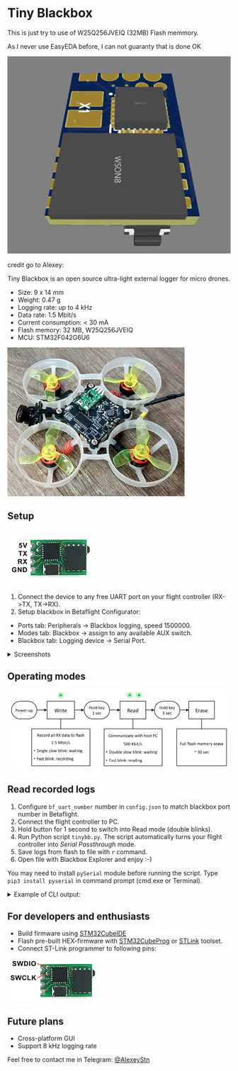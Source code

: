 # Tiny Blackbox

This is just try to use of W25Q256JVEIQ (32MB) Flash memmory.

As I never use EasyEDA before, I can not guaranty that is done OK

![Photo](Images/W25Q256JVEIQ.png)

credit go to Alexey:

Tiny Blackbox is an open source ultra-light external logger for micro drones.

* Size: 9 x 14 mm
* Weight: 0.47 g
* Logging rate: up to 4 kHz 
* Data rate: 1.5 Mbit/s
* Current consumption: < 30 mA
* Flash memory: 32 MB, W25Q256JVEIQ
* MCU: STM32F042G6U6

![Whoop](Images/whoop.jpg)

## Setup
![Pinout](Images/pinout.png)
1) Connect the device to any free UART port on your flight controller (RX->TX, TX->RX).
2) Setup blackbox in Betaflight Configurator:
* Ports tab: Peripherals -> Blackbox logging, speed 1500000.
* Modes tab: Blackbox -> assign to any available AUX switch.
* Blackbox tab: Logging device -> Serial Port.
<details>
<summary>Screenshots</summary>
<img src="Images/betaflight.png">
</details>

## Operating modes
<img src="Images/modes.png" width="700" />

## Read recorded logs
1) Configure `bf_uart_number` number in `config.json` to match blackbox port number in Betaflight.
2) Connect the flight controller to PC.
3) Hold button for 1 second to switch into Read mode (double blinks).
4) Run Python script `tinybb.py`.  The script automatically turns your flight controller into _Serial Passthrough_ mode. 
5) Save logs from flash to file with `r` command.
6) Open file with Blackbox Explorer and enjoy :-)

You may need to install `pySerial` module before running the script. Type `pip3 install pyserial` in command prompt (cmd.exe or Terminal).

<details>
<summary>Example of CLI output:</summary>
  
```
Open /dev/cu.usbmodemFA131 successfully

===== Betafligh CLI mode =====
>> Entering CLI Mode, type 'exit' to return, or 'help'
>> # serialpassthrough 1 500000
>> Port1: 1
>> Port2: 20
>> Port1 opened, baud = 500000.
>> Forwarding, power cycle to exit.
==============================

Flash memory: 38.0% full

i - Information
r - Read memory
d - Dump full memory
e - Erase
x - Exit

Enter command: 
> r

Downloading:
Press ctrl+c to stop
................ 1 Mb
................ 2 Mb
................ 3 Mb
................ 4 Mb
................ 5 Mb
................ 6 Mb
.
6391040 bytes received
Blackbox_Log_20210213_112830.bbl saved
> 
```
</details>

## For developers and enthusiasts

* Build firmware using [STM32CubeIDE](https://www.st.com/en/development-tools/stm32cubeide.html)
* Flash pre-built HEX-firmware with [STM32CubeProg](https://www.st.com/content/st_com/en/products/development-tools/software-development-tools/stm32-software-development-tools/stm32-programmers/stm32cubeprog.html) or [STLink](https://github.com/stlink-org/stlink) toolset.
* Connect ST-Link programmer to following pins:

![STLink](Images/swd.png)

## Future plans
* Cross-platform GUI
* Support 8 kHz logging rate

Feel free to contact me in Telegram: [@AlexeyStn](https://t.me/AlexeyStn)
